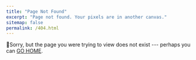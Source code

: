 ```yaml
---
title: "Page Not Found"
excerpt: "Page not found. Your pixels are in another canvas."
sitemap: false
permalink: /404.html
---
```


🤔Sorry, but the page you were trying to view does not exist --- perhaps you can [GO HOME](https://alirezarahimi1393.github.io/).

<script type="text/javascript">
  var GOOG_FIXURL_LANG = 'en';
  var GOOG_FIXURL_SITE = '{{ site.url }}'
</script>
<script type="text/javascript"
  src="//linkhelp.clients.google.com/tbproxy/lh/wm/fixurl.js">
</script>
